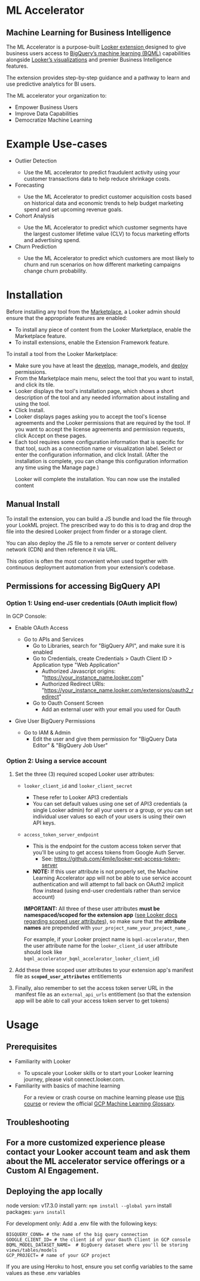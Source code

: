 # ML Accelerator
## Machine Learning for Business Intelligence

The ML Accelerator is a purpose-built <a href="https://developers.looker.com/extensions/getting-started"> Looker extension </a> designed to give business users access to <a href="https://cloud.google.com/bigquery-ml/docs/introduction"> BigQuery’s machine learning (BQML)</a> capabilities alongside <a href="https://www.looker.com/google-cloud/"> Looker’s visualizations</a> and premier Business Intelligence features.

The extension provides step-by-step guidance and a pathway to learn and use predictive analytics for BI users.

The ML accelerator your organization to:

<ul>
<li> Empower Business Users </li>
<li>Improve Data Capabilities </li>
<li> Democratize Machine Learning </li>
</ul>

# Example Use-cases
<ul>
<li>Outlier Detection </li>
  <ul>
  <li>Use the ML accelerator to predict fraudulent activity using your customer transactions data to help reduce shrinkage costs. </li>
  </ul>

<li>Forecasting  </li>
<ul>
  <li>Use the ML Accelerator to predict customer acquisition costs based on historical data and economic trends to help budget marketing spend and set upcoming revenue goals. </li>
  </ul>

<li>Cohort Analysis</li>
<ul>
  <li>Use the ML Accelerator to predict which customer segments have the largest customer lifetime value (CLV) to focus marketing efforts and advertising spend. </li>
  </ul>


<li> Churn Prediction  </li>
<ul>
  <li>Use the ML Accelerator to predict which customers are most likely to churn and run scenarios on how different marketing campaigns change churn probability. </li>
  </ul>
</ul>

# Installation

Before installing any tool from the <a href="https://cloud.google.com/looker/docs/marketplace"> Marketplace</a>, a Looker admin should ensure that the appropriate features are enabled:
<ul>
<li>To install any piece of content from the Looker Marketplace, enable the Marketplace feature.</li>

<li>To install extensions, enable the Extension Framework feature.</li>
</ul>
To install a tool from the Looker Marketplace:
<ul>
<li>Make sure you have at least the <a href="https://cloud.google.com/looker/docs/admin-panel-users-roles#develop">develop</a>, <a herf="https://cloud.google.com/looker/docs/admin-panel-users-roles#manage_models">manage_models</a>, and <a href="https://cloud.google.com/looker/docs/admin-panel-users-roles#deploy">deploy</a> permissions.</li>

<li>From the Marketplace main menu, select the tool that you want to install, and click its tile.</li>

<li>Looker displays the tool's installation page, which shows a short description of the tool and any needed information about installing and using the tool.</li>

<li>Click Install.</li>

<li>Looker displays pages asking you to accept the tool's license agreements and the Looker permissions that are required by the tool. If you want to accept the license agreements and permission requests, click Accept on these pages.</li>

<li>Each tool requires some configuration information that is specific for that tool, such as a connection name or visualization label. Select or enter the configuration information, and click Install. (After the installation is complete, you can change this configuration information any time using the Manage page.)</li>

Looker will complete the installation. You can now use the installed content
</ul>

## Manual Install

To install the extension, you can build a JS bundle and load the file through your LookML project. The prescribed way to do this is to drag and drop the file into the desired Looker project from finder or a storage client.

You can also deploy the JS file to a remote server or content delivery network (CDN) and then reference it via URL.

This option is often the most convenient when used together with continuous deployment automation from your extension’s codebase.

## Permissions for accessing BigQuery API

### Option 1: Using end-user credentials (OAuth implicit flow)

In GCP Console:

- Enable OAuth Access

  - Go to APIs and Services
    - Go to Libraries, search for "BigQuery API", and make sure it is enabled
    - Go to Credentials, create Credentials > Oauth Client ID > Application type "Web Application"
      - Authorized Javascript origins: "https://your_instance_name.looker.com"
      - Authorized Redirect URIs: "https://your_instance_name.looker.com/extensions/oauth2_redirect"
    - Go to Oauth Consent Screen
      - Add an external user with your email you used for Oauth

- Give User BigQuery Permissions
  - Go to IAM & Admin
    - Edit the user and give them permission for "BigQuery Data Editor" & "BigQuery Job User"

### Option 2: Using a service account

1. Set the three (3) required scoped Looker user attributes:

   - `looker_client_id` and `looker_client_secret`
     - These refer to Looker API3 credentials
     - You can set default values using one set of API3 credentials (a single Looker admin) for all your users or a group, or you can set individual user values so each of your users is using their own API keys.
   - `access_token_server_endpoint`

     - This is the endpoint for the custom access token server that you'll be using to get access tokens from Google Auth Server.
       - See: https://github.com/4mile/looker-ext-access-token-server
     - **NOTE:** If this user attribute is not properly set, the Machine Learning Accelerator app will not be able to use service account authentication and will attempt to fall back on OAuth2 implicit flow instead (using end-user credentials rather than service account)

     **IMPORTANT:** All three of these user attributes **must be namespaced/scoped for the extension app** ([see Looker docs regarding scoped user attributes](https://docs.looker.com/data-modeling/extension-framework/js-r-extension-examples#user_attributes)), so make sure that the **attribute names** are prepended with `your_project_name_your_project_name_`.

     For example, if your Looker project name is `bqml-accelerator`, then the user attribute name for the `looker_client_id` user attribute should look like `bqml_accelerator_bqml_accelerator_looker_client_id`)

1. Add these three scoped user attributes to your extension app's manifest file as **`scoped_user_attributes`** entitlements

1. Finally, also remember to set the access token server URL in the manifest file as an `external_api_urls` entitlement (so that the extension app will be able to call your access token server to get tokens)



# Usage
## Prerequisites
<ul>
<li>Familiarity with Looker</li>
<ul>
<li>To upscale your Looker skills or to start your Looker learning journey, please visit connect.looker.com.</li>
</ul>
<li>Familiarity with basics of machine learning</li>
<ul>
For a review or crash course on machine learning please use <a href="https://developers.google.com/machine-learning/crash-course"> this course</a> or review the official <a href="https://developers.google.com/machine-learning/glossary"> GCP Machine Learning Glossary</a>.
</ul>

</ul>

## Troubleshooting

## For a more customized experience please contact your Looker account team and ask them about the ML accelerator service offerings or a Custom AI Engagement.

## Deploying the app locally

node version: v17.3.0
install yarn: `npm install --global yarn`
install packages: `yarn install`

For development only:
Add a .env file with the following keys:

```
BIGQUERY_CONN= # the name of the big query connection
GOOGLE_CLIENT_ID= # the client id of your Oauth Client in GCP console
BQML_MODEL_DATASET_NAME=  # BigQuery dataset where you'll be storing views/tables/models
GCP_PROJECT= # name of your GCP project
```

If you are using Heroku to host, ensure you set config variables to the same values as these .env variables
